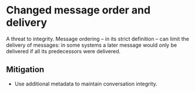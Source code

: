 # Changed message order and delivery

A threat to integrity. Message ordering – in its strict definition – can limit the delivery of messages: in some systems a later message would only be delivered if all its predecessors were delivered.

## Mitigation

* Use additional metadata to maintain conversation integrity.

